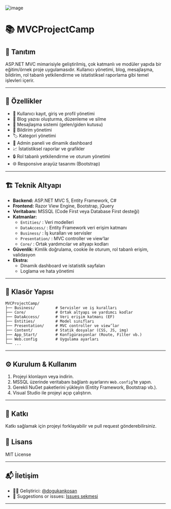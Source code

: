 ![image](https://github.com/user-attachments/assets/11b61d7f-9ba6-48be-822b-6c86fe07a80a)

# 📚 MVCProjectCamp

## 📝 Tanıtım

ASP.NET MVC mimarisiyle geliştirilmiş, çok katmanlı ve modüler yapıda bir eğitim/örnek proje uygulamasıdır. Kullanıcı yönetimi, blog, mesajlaşma, bildirim, rol tabanlı yetkilendirme ve istatistiksel raporlama gibi temel işlevleri içerir.

---

## 🚀 Özellikler

- 👤 Kullanıcı kayıt, giriş ve profil yönetimi
- 📝 Blog yazısı oluşturma, düzenleme ve silme
- 💬 Mesajlaşma sistemi (gelen/giden kutusu)
- 🔔 Bildirim yönetimi
- 🏷️ Kategori yönetimi
- 🎨 Admin paneli ve dinamik dashboard
- 📈 İstatistiksel raporlar ve grafikler
- 🔒 Rol tabanlı yetkilendirme ve oturum yönetimi
- 🌐 Responsive arayüz tasarımı (Bootstrap)

---

## 🏗️ Teknik Altyapı

- **Backend:** ASP.NET MVC 5, Entity Framework, C#
- **Frontend:** Razor View Engine, Bootstrap, jQuery
- **Veritabanı:** MSSQL (Code First veya Database First desteği)
- **Katmanlar:**
  - `Entities/` : Veri modelleri
  - `DataAccess/` : Entity Framework veri erişim katmanı
  - `Business/` : İş kuralları ve servisler
  - `Presentation/` : MVC controller ve view’lar
  - `Core/` : Ortak yardımcılar ve altyapı kodları
- **Güvenlik:** Kimlik doğrulama, cookie ile oturum, rol tabanlı erişim, validasyon
- **Ekstra:**  
  - Dinamik dashboard ve istatistik sayfaları
  - Loglama ve hata yönetimi

---

## 📂 Klasör Yapısı

```
MVCProjectCamp/
├── Business/         # Servisler ve iş kuralları
├── Core/             # Ortak altyapı ve yardımcı kodlar
├── DataAccess/       # Veri erişim katmanı (EF)
├── Entities/         # Model sınıfları
├── Presentation/     # MVC controller ve view’lar
├── Content/          # Statik dosyalar (CSS, JS, img)
├── App_Start/        # Konfigürasyonlar (Route, Filter vb.)
├── Web.config        # Uygulama ayarları
└── ...
```

---

## ⚙️ Kurulum & Kullanım

1. Projeyi klonlayın veya indirin.
2. MSSQL üzerinde veritabanı bağlantı ayarlarını `Web.config`’te yapın.
3. Gerekli NuGet paketlerini yükleyin (Entity Framework, Bootstrap vb.).
4. Visual Studio ile projeyi açıp çalıştırın.

---

## 🤝 Katkı

Katkı sağlamak için projeyi forklayabilir ve pull request gönderebilirsiniz.
## 📄 Lisans

MIT License

---

## 📬 İletişim

- 👨‍💻 Geliştirici: [@dogukankosan](https://github.com/dogukankosan)  
- 🐞 Suggestions or issues: [Issues sekmesi](https://github.com/dogukankosan/LogoWhatsappEntegrasyon/issues)

---
